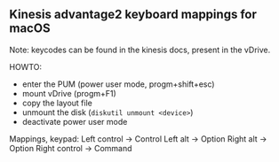 ## Kinesis advantage2 keyboard mappings for macOS

Note: keycodes can be found in the kinesis docs, present in the vDrive.

HOWTO:
* enter the PUM (power user mode, progm+shift+esc)
* mount vDrive (progm+F1)
* copy the layout file
* unmount the disk (`diskutil unmount <device>`)
* deactivate power user mode

Mappings, keypad:
Left control -> Control
Left alt -> Option
Right alt -> Option
Right control -> Command

